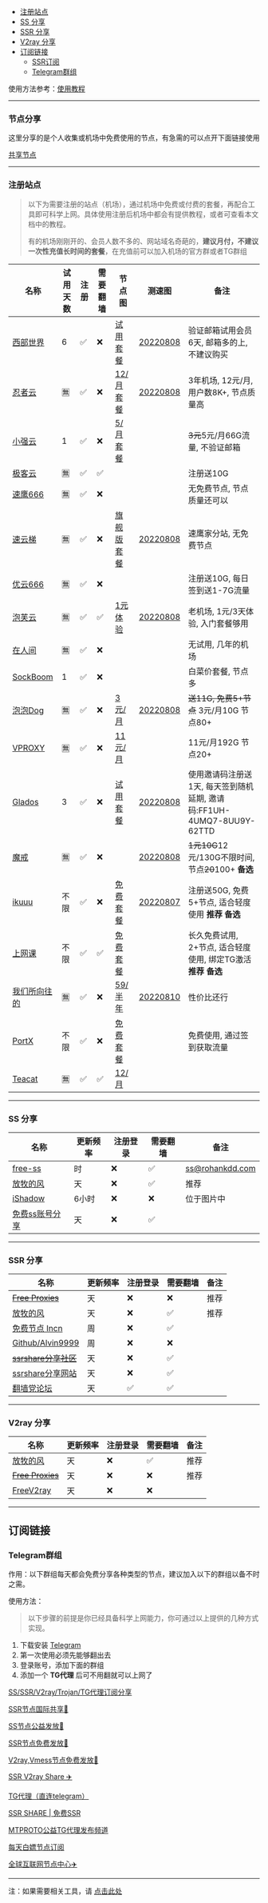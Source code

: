 - [注册站点](#注册站点)
- [SS 分享](#ss-分享)
- [SSR 分享](#ssr-分享)
- [V2ray 分享](#v2ray-分享)
- [订阅链接](#订阅链接)
	- [SSR订阅](#ssr订阅)
	- [Telegram群组](#telegram群组)


使用方法参考：[使用教程](README.md#使用教程)

---

### 节点分享

这里分享的是个人收集或机场中免费使用的节点，有急需的可以点开下面链接使用

[共享节点](http://mtw.so/6paLum)

---

### 注册站点

> 以下为需要注册的站点（机场），通过机场中免费或付费的套餐，再配合工具即可科学上网。具体使用注册后机场中都会有提供教程，或者可查看本文档中的教程。
> 
> 有的机场刚刚开的、会员人数不多的、网站域名奇葩的，**建议月付，不建议一次性充值长时间的套餐**，在充值前可以加入机场的官方群或者TG群组

| 名称                                                         | 试用天数 | 注册 | 需要翻墙 | 节点图 | 测速图     | 备注         |
| ------------------------------------------------------------ | -------- | -------- | -------- | -------- | ------------------------------------------------------------ | ------------------------------------------------------------ |
| [西部世界](https://wwsj1783.xyz/i/iv220807/NYyp0Iw) | 6       | ✅      | ❌        | [试用套餐](files/speedtest/image-20220808102753597.png) | [20220808](files/speedtest/image-20220808132437284.png) | 验证邮箱试用会员6天, 邮箱多的上, 不建议购买 |
| [忍者云](https://renzhe.cloud/auth/register?code=i8bF) | 🈚️ | ✅ | ❌ | [12/月套餐](files/speedtest/image-20220808132331792.png) | [20220808](files/speedtest/image-20220808140921025.png) | 3年机场, 12元/月, 用户数8K+, 节点质量高 |
| [小强云](https://xqcloud.net/#/register?code=B9i21kYv) | 1 | ✅ | ❌ | [5/月套餐](files/speedtest/image-20220808103008868.png) |  | ~~3元~~5元/月66G流量, 不验证邮箱 |
| [极客云](https://jike138.com/auth/register?code=kP24)         | 🈚️    | ✅   | ✅       |  |  | 注册送10G |
| [速鹰666](https://suying222.net/auth/register?code=MwSm)     | 🈚️    | ✅   | ❌       |  |  | 无免费节点, 节点质量还可以 |
| [速云梯](https://suyunti.com/auth/register?code=CrDU) | 🈚️ | ✅ | ❌ | [旗舰版套餐](files/speedtest/image-20220808104622235.png) | [20220808](files/speedtest/image-20220808114021275.png) | 速鹰家分站, 无免费节点 |
| [优云666](https://youyun222.net/auth/register?code=8G2d) | 🈚️    | ✅   | ❌      |  |  | 注册送10G, 每日签到送1-7G流量 |
| [泡芙云](https://www.paofu.cloud/auth/register?code=FgBx) | 🈚️ | ✅ | ✅ | [1元体验](files/speedtest/image-20220808120037675.png) | [20220808](files/speedtest/image-20220808153146946.png) | 老机场, 1元/3天体验, 入门套餐够用 |
| [在人间](https://www.lovefromgelifen.xyz/#/register?code=8PJFt15j)     | 🈚️    | ✅   | ❌       |  |  | 无试用, 几年的机场 |
| [SockBoom](https://sockboom.asia/auth/register?affid=96955) | 1       | ✅      | ❌        |  |  | 白菜价套餐, 节点多 |
| [泡泡Dog](https://www.paopao.dog/index.php#/register?code=0tGRqVWN) | 🈚️ | ✅ | ❌ | [3元/月](files/speedtest/image-20220809120751170.png) | [20220808](files/speedtest/image-20220808102018864.png) | ~~送11G, 免费5+节点~~ 3元/月10G 节点80+ |
| [VPROXY](https://vproxy.us/#/register?code=JDQZCQyc) | 🈚️ | ✅ | ❌ | [11元/月](files/speedtest/image-20220808153235376.png) |  | 11元/月192G 节点20+ |
| [Glados](https://github.com/glados-network/GLaDOS) | 3 | ✅ | ❌ | [试用套餐](files/speedtest/image-20220808105234258.png) | [20220808](files/speedtest/image-20220808104947281.png) | 使用邀请码注册送1天, 每天签到随机延期, 邀请码:FF1UH-4UMQ7-8UU9Y-62TTD |
| [魔戒](https://www.mojie.cyou/#/register?code=bpuw3ZbF) | 🈚️ | ✅ | ❌ |  | [20220808](./files/speedtest/image-20220808090729609.png) | ~~1元10G~~12元/130G不限时间, 节点~~20~~100+ **备选** |
| [ikuuu](https://ikuuu.co/user) | 不限 | ✅ | ❌ | [免费套餐](files/speedtest/image-20220808102647377.png) | [20220807](./files/speedtest/20220807-141006.png) | 注册送50G, 免费5+节点, 适合轻度使用 **推荐** **备选** |
| [上网课](https://shangwangke.org/auth/register?code=eEYi) | 不限 | ✅ | ✅ | [免费套餐](files/speedtest/image-20220808112557604.png) |  | 长久免费试用, 2+节点, 适合轻度使用, 绑定TG激活 **推荐** **备选** |
| [我们所向往的](https://wmsxwd-e.men/auth/register?code=PCv3) | 🈚️ | ✅ | ❌ | [59/半年](files/speedtest/image-20220810095703530.png) | [20220810](files/speedtest/image-20220810103306148.png) | 性价比还行 |
| [PortX](https://portx.cc/auth/register?code=7SWq) | 不限 | ✅ | ❌ | [免费套餐](files/speedtest/image-20220808114207283.png) |  | 免费使用, 通过签到获取流量 |
| [Teacat](https://teacat.cloud/#/register?code=U5wQIWFk) | 🈚️ | ✅ | ✅ | [12/月](files/speedtest/image-20220810094309768.png) | |  |



---

### SS 分享

| 名称                                                         | 更新频率 | 注册登录 | 需要翻墙 | 备注         |
| ------------------------------------------------------------ | -------- | -------- | -------- | ------------ |
| [free-ss](https://free-ss.site/)                           | 时       | ❌        | ✅        | ss@rohankdd.com |
| [放牧的风](https://www.youneed.win/free-ss)         | 天       | ❌        | ✅        | 推荐         |
| [iShadow](https://get.ishadowx.biz/)                           | 6小时    | ❌        | ❌        | 位于图片中 |
| [免费ss账号分享](https://freefq.com/free-ss/) | 天 | ❌ | ✅ |  |

---

### SSR 分享

| 名称                                                         | 更新频率 | 注册登录 | 需要翻墙 | 备注         |
| ------------------------------------------------------------ | -------- | -------- | -------- | ------------ |
| ~~[Free Proxies](https://proxypoolsstest.herokuapp.com/)~~           | 天       | ❌        | ❌        | 推荐                |
| [放牧的风](https://www.youneed.win/free-ssr)         | 天       | ❌        | ✅        | 推荐         |
| [免费节点 Incn](https://lncn.org/)                           | 周       | ❌        | ✅        |            |
| [Github/Alvin9999](https://github.com/Alvin9999/new-pac/wiki/ss%E5%85%8D%E8%B4%B9%E8%B4%A6%E5%8F%B7) | 周       | ❌        | ❌        |              |
| ~~[ssrshare分享社区](https://www.ssrshare.com/forums/ssr-socks-v2ray.2/)~~ | 天       | ❌        | ✅       |              |
| [ssrshare分享网站](https://ssrtool.us/tool/free_ssr) | 天       | ❌        | ✅        |              |
| [翻墙党论坛](https://fanqiangdang.com/)                      | 天       | ✅        | ✅        |              |


---


### V2ray 分享

| 名称                                                         | 更新频率 | 注册登录 | 需要翻墙 | 备注         |
| ------------------------------------------------------------ | -------- | -------- | -------- | ------------ |
| [放牧的风](https://www.youneed.win/free-v2ray)               | 天       | ❌        | ✅        | 推荐                |
| ~~[Free Proxies](https://proxypoolsstest.herokuapp.com/)~~           | 天       | ❌        | ❌        | 推荐                |
| [FreeV2ray](https://view.freev2ray.org/)               | 天       | ❌        | ❌        |                 |


---

## 订阅链接

### Telegram群组

作用：以下群组每天都会免费分享各种类型的节点，建议加入以下的群组以备不时之需。

使用方法：

> 以下步骤的前提是你已经具备科学上网能力，你可通过以上提供的几种方式实现。

1. 下载安装 [Telegram](https://telegram.org/)
2. 第一次使用必须先能够翻出去
3. 登录账号，添加下面的群组
4. 添加一个 **TG代理** 后可不用翻就可以上网了

[SS/SSR/V2ray/Trojan/TG代理订阅分享](https://t.me/SSRSUB)

[SSR节点国际共享🚀](https://t.me/ShadowsocksRssr)

[SS节点公益发放🚀](https://t.me/ssList)

[SSR节点免费发放🚀](https://t.me/ssrList)

[V2ray,Vmess节点免费发放🚀](https://t.me/V2List)

[SSR V2ray Share ✈️](https://t.me/freeshadowsock)

[TG代理（直连telegram）](https://t.me/socks5list)

[SSR SHARE | 免费SSR](https://t.me/ssrshares)

[MTPROTO公益TG代理发布频道](https://t.me/onessr)

[每天白嫖节点订阅](https://t.me/baipiaojiedian)

[全球互联网节点中心✈️](https://t.me/ShareCentre)


---

注：如果需要相关工具，请 [点击此处](https://github.com/selierlin/Share-SSR-V2ray/blob/master/tools.md)

